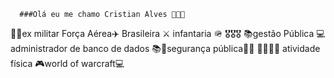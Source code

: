       ###Olá eu me chamo Cristian Alves 👋👨‍👧
💂‍♂️ex militar Força Aérea✈️ Brasileira ⚔️ infantaria 🪖 
                      🎖️🎖️🎖️
                📚gestão Pública
      💻 administrador de banco de dados
             📚👮segurança pública🙌👮
               🏋🏽🏃‍♀️ atividade física
               🎮world of warcraft💻


